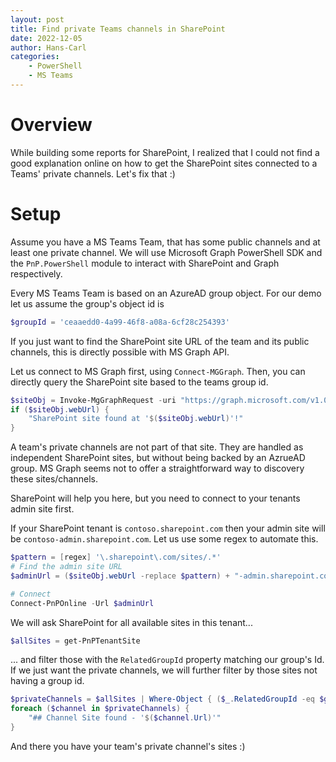```yaml
---
layout: post
title: Find private Teams channels in SharePoint
date: 2022-12-05
author: Hans-Carl
categories:
    - PowerShell
    - MS Teams
---
```


# Overview
While building some reports for SharePoint, I realized that I could not find a good explanation online on how to get the SharePoint sites connected to a Teams' private channels. Let's fix that :)

# Setup
Assume you have a MS Teams Team, that has some public channels and at least one private channel.
We will use Microsoft Graph PowerShell SDK and the `PnP.PowerShell` module to interact with SharePoint and Graph respectively.

Every MS Teams Team is based on an AzureAD group object. For our demo let us assume the group's object id is 
```powershell
$groupId = 'ceaaedd0-4a99-46f8-a08a-6cf28c254393' 
```

If you just want to find the SharePoint site URL of the team and its public channels, this is directly possible with MS Graph API.

Let us connect to MS Graph first, using `Connect-MGGraph`. Then, you can directly query the SharePoint site based to the teams group id. 

```powershell
$siteObj = Invoke-MgGraphRequest -uri "https://graph.microsoft.com/v1.0/groups/$groupId/sites/root"
if ($siteObj.webUrl) {
    "SharePoint site found at '$($siteObj.webUrl)'!"
}
``` 

A team's private channels are not part of that site. They are handled as independent SharePoint sites, but without being backed by an AzrueAD group. MS Graph seems not to offer a straightforward way to discovery these sites/channels.

SharePoint will help you here, but you need to connect to your tenants admin site first. 

If your SharePoint tenant is `contoso.sharepoint.com` then your admin site will be `contoso-admin.sharepoint.com`. Let us use some regex to automate this.

```powershell
$pattern = [regex] '\.sharepoint\.com/sites/.*'
# Find the admin site URL
$adminUrl = ($siteObj.webUrl -replace $pattern) + "-admin.sharepoint.com"

# Connect
Connect-PnPOnline -Url $adminUrl
```

We will ask SharePoint for all available sites in this tenant...

```powershell
$allSites = get-PnPTenantSite
```

... and filter those with the `RelatedGroupId` property matching our group's Id. If we just want the private channels, we will further filter by those sites not having a group id.

```powershell
$privateChannels = $allSites | Where-Object { ($_.RelatedGroupId -eq $groupId) -and ($_.GroupId -eq "00000000-0000-0000-0000-000000000000") }
foreach ($channel in $privateChannels) {
    "## Channel Site found - '$($channel.Url)'"
}
```

And there you have your team's private channel's sites :)

